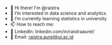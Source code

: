 - 👋 Hi there! I'm @raistra
- 🔭 I’m interested in data science and analytics
- 🌱 I’m currently learning statistics in university
- 📫 How to reach me:
- 📧 LinkedIn: linkedin.com/in/raistraaurel/
- 📧 Email: raistra.aurel@ui.ac.id

